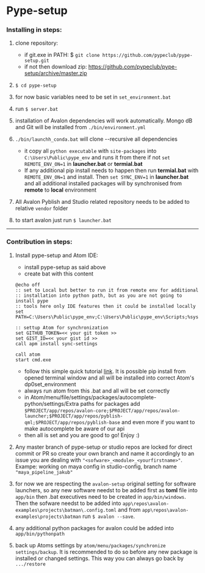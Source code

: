 # Pype-setup

### Installing in steps:
1. clone repository:
    - if git.exe in PATH: $ `git clone https://github.com/pypeclub/pype-setup.git`
    - if not then download zip: https://github.com/pypeclub/pype-setup/archive/master.zip


2. `$ cd pype-setup`


3. for now basic variables need to be set in `set_environment.bat`


4. run `$ server.bat`


5. installation of Avalon dependencies will work automatically. Mongo dB and Git will be installed from `./bin/environment.yml`


6. `./bin/launchh_conda.bat` will clone --recursive all dependencies
    - it copy all `python executable` with `site-packages` into `C:\Users\Public\pype_env` and runs it from there if not `set REMOTE_ENV_ON=1` in **launcher.bat** or **termial.bat**
    - If any additional pip install needs to happen then run **termial.bat** with `REMOTE_ENV_ON=1` and install. Then `set SYNC_ENV=1` in **launcher.bat** and all additional installed packages will by synchronised from **remote** to **local** environment


7. All Avalon Pyblish and Studio related repository needs to be added to relative `vendor` folder


8. to start avalon just run `$ launcher.bat`


****

### Contribution in steps:
1. Install pype-setup and Atom IDE:
    - install pype-setup as said above
    - create bat with this content

    ```code
    @echo off
    :: set to Local but better to run it from remote env for additional
    :: installation into python path, but as you are not going to install pype
    :: tools here only IDE features then it could be installed locally
    set PATH=C:\Users\Public\pype_env;C:\Users\Public\pype_env\Scripts;%systemdrive%%homepath%\AppData\Local\atom\bin;C:\Windows\System32

    :: settup Atom for synchronization
    set GITHUB_TOKEN=<< your git token >>
    set GIST_ID=<< your gist id >>
    call apm install sync-settings

    call atom
    start cmd.exe
    ```
    - follow this simple quick tutorial [link](https://hackernoon.com/setting-up-a-python-development-environment-in-atom-466d7f48e297). It is possible pip install from opened terminal window and all will be installed into correct Atom's dp0set_environment
    - always run atom from this .bat and all will be set correctly
    - in Atom/menu/file/settings/packages/autocomplete-python/settings/Extra paths for packages add `$PROJECT/app/repos/avalon-core;$PROJECT/app/repos/avalon-launcher;$PROJECT/app/repos/pyblish-qml;$PROJECT/app/repos/pyblish-base` and even more if you want to make autocomplete be aware of our api
    - then all is set and you are good to go! Enjoy :)

2. Any master branch of pype-setup or studio repos are locked for direct commit or PR so create your own branch and name it accordingly to an issue you are dealing with `"<sofware>_<module>_<yourfirstname>"`. Exampe: working on maya config in studio-config, branch name `"maya_pipeline_jakub"`


3. for now we are respecting the `avalon-setup` original setting for software launchers, so any new software needst to be added first as **toml** file into `app/bin` then .bat executives need to be created in `app/bin/windows`. Then the sofware needst to be added into `app\repos\avalon-examples\projects\batman\.config.toml` and from `app\repos\avalon-examples\projects\batman` run `$ avalon --save`.


4. any additional python packages for avalon could be added into `app/bin/pythonpath`

5. back up Atoms settings by `atom/menu/packages/synchronize settings/backup`. It is recommended to do so before any new package is installed or changed settings. This way you can always go back by `.../restore`
